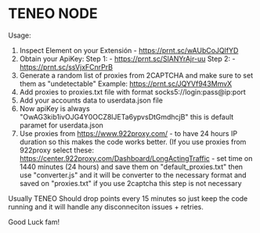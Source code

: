 # TENEO NODE

Usage:

1. Inspect Element on your Extensión - https://prnt.sc/wAUbCoJQlfYD
2. Obtain your ApiKey:
Step 1: - https://prnt.sc/SlANYrAjr-uu
Step 2: - https://prnt.sc/ssVjxFCnrPrB
3. Generate a random list of proxies from 2CAPTCHA and make sure to set them as "undetectable"
Example: https://prnt.sc/JQYVf943MmvX
4. Add proxies to proxies.txt file with format socks5://login:pass@ip:port
5. Add your accounts data to userdata.json file
6. Now apiKey is always "OwAG3kib1ivOJG4Y0OCZ8lJETa6ypvsDtGmdhcjB" this is default paramet for userdata.json
7. Use proxies from https://www.922proxy.com/ - to have 24 hours IP duration so this makes the code works better.
(If you use proxies from 922proxy select these: https://center.922proxy.com/Dashboard/LongActingTraffic - set time on 1440 minutes (24 hours) and save them on "default_proxies.txt" then use "converter.js" and it will be converter to the necessary format and saved on "proxies.txt" if you use 2captcha this step is not necessary

Usually TENEO Should drop points every 15 minutes so just keep the code running and it will handle any disconneciton issues + retries.

Good Luck fam!
